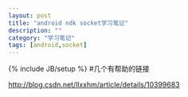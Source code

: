 ```yaml
---
layout: post
title: "android ndk socket学习笔记"
description: ""
category: "学习笔记"
tags: [android,socket]
---
```

{% include JB/setup %}
#几个有帮助的链接

http://blog.csdn.net/llxxhm/article/details/10399683


